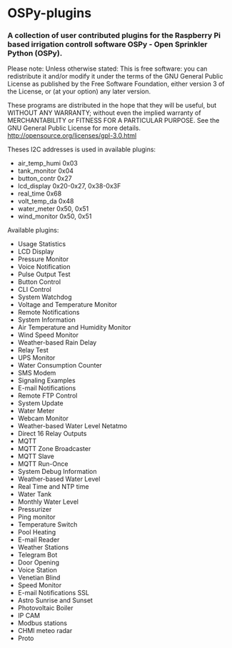 # OSPy-plugins
### A collection of user contributed plugins for the Raspberry Pi based irrigation controll software OSPy - Open Sprinkler Python (OSPy).

Please note: Unless otherwise stated: This is free software: you can redistribute it and/or modify it under the terms of the GNU General Public License as published by the Free Software Foundation, either version 3 of the License, or (at your option) any later version.

These programs are distributed in the hope that they will be useful, but WITHOUT ANY WARRANTY; without even the implied warranty of MERCHANTABILITY or FITNESS FOR A PARTICULAR PURPOSE. See the GNU General Public License for more details. http://opensource.org/licenses/gpl-3.0.html

Theses I2C addresses is used in available plugins:
* air_temp_humi	0x03<br>
* tank_monitor 	0x04<br>
* button_contr	0x27<br>
* lcd_display 	0x20-0x27, 0x38-0x3F<br>
* real_time 	0x68<br>
* volt_temp_da 	0x48<br>
* water_meter 	0x50, 0x51<br>
* wind_monitor 	0x50, 0x51<br>

Available plugins:
* Usage Statistics  
* LCD Display  
* Pressure Monitor  
* Voice Notification  
* Pulse Output Test  
* Button Control  
* CLI Control  
* System Watchdog  
* Voltage and Temperature Monitor  
* Remote Notifications  
* System Information  
* Air Temperature and Humidity Monitor  
* Wind Speed Monitor  
* Weather-based Rain Delay  
* Relay Test  
* UPS Monitor  
* Water Consumption Counter  
* SMS Modem  
* Signaling Examples  
* E-mail Notifications  
* Remote FTP Control  
* System Update  
* Water Meter  
* Webcam Monitor  
* Weather-based Water Level Netatmo  
* Direct 16 Relay Outputs  
* MQTT  
* MQTT Zone Broadcaster  
* MQTT Slave  
* MQTT Run-Once  
* System Debug Information  
* Weather-based Water Level  
* Real Time and NTP time  
* Water Tank  
* Monthly Water Level  
* Pressurizer  
* Ping monitor  
* Temperature Switch  
* Pool Heating  
* E-mail Reader  
* Weather Stations  
* Telegram Bot  
* Door Opening  
* Voice Station  
* Venetian Blind  
* Speed Monitor  
* E-mail Notifications SSL  
* Astro Sunrise and Sunset  
* Photovoltaic Boiler  
* IP CAM  
* Modbus stations
* CHMI meteo radar
* Proto
